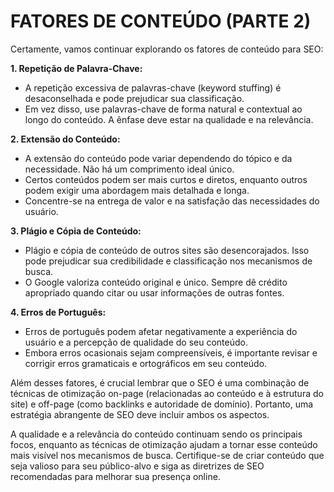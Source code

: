 # FATORES DE CONTEÚDO (PARTE 2)
Certamente, vamos continuar explorando os fatores de conteúdo para SEO:

**1. Repetição de Palavra-Chave:**
   - A repetição excessiva de palavras-chave (keyword stuffing) é desaconselhada e pode prejudicar sua classificação.
   - Em vez disso, use palavras-chave de forma natural e contextual ao longo do conteúdo. A ênfase deve estar na qualidade e na relevância.

**2. Extensão do Conteúdo:**
   - A extensão do conteúdo pode variar dependendo do tópico e da necessidade. Não há um comprimento ideal único.
   - Certos conteúdos podem ser mais curtos e diretos, enquanto outros podem exigir uma abordagem mais detalhada e longa.
   - Concentre-se na entrega de valor e na satisfação das necessidades do usuário.

**3. Plágio e Cópia de Conteúdo:**
   - Plágio e cópia de conteúdo de outros sites são desencorajados. Isso pode prejudicar sua credibilidade e classificação nos mecanismos de busca.
   - O Google valoriza conteúdo original e único. Sempre dê crédito apropriado quando citar ou usar informações de outras fontes.

**4. Erros de Português:**
   - Erros de português podem afetar negativamente a experiência do usuário e a percepção de qualidade do seu conteúdo.
   - Embora erros ocasionais sejam compreensíveis, é importante revisar e corrigir erros gramaticais e ortográficos em seu conteúdo.

Além desses fatores, é crucial lembrar que o SEO é uma combinação de técnicas de otimização on-page (relacionadas ao conteúdo e à estrutura do site) e off-page (como backlinks e autoridade de domínio). Portanto, uma estratégia abrangente de SEO deve incluir ambos os aspectos.

A qualidade e a relevância do conteúdo continuam sendo os principais focos, enquanto as técnicas de otimização ajudam a tornar esse conteúdo mais visível nos mecanismos de busca. Certifique-se de criar conteúdo que seja valioso para seu público-alvo e siga as diretrizes de SEO recomendadas para melhorar sua presença online.